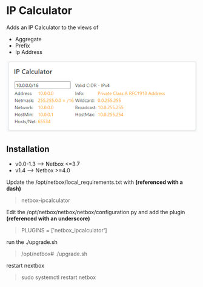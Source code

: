 # IP Calculator

Adds an IP Calculator to the views of
- Aggregate
- Prefix
- Ip Address

![IP Calculator image](docs/images/IPCalculator.png)

## Installation

+ v0.0-1.3 --> Netbox <=3.7
+ v1.4 --> Netbox >=4.0

Update the /opt/netbox/local_requirements.txt with **(referenced with a dash)**

> netbox-ipcalculator

Edit the /opt/netbox/netbox/netbox/configuration.py and add the plugin **(referenced with an underscore)**
> PLUGINS = ['netbox_ipcalculator']

run the ./upgrade.sh 
> /opt/netbox# ./upgrade.sh

restart nextbox
> sudo systemctl restart netbox

